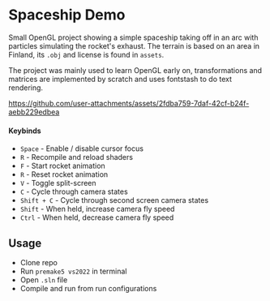 # Spaceship Demo

Small OpenGL project showing a simple spaceship taking off in an arc with particles simulating the rocket's exhaust. The terrain is based on an area in Finland, its `.obj` and license is found in `assets`.

The project was mainly used to learn OpenGL early on, transformations and matrices are implemented by scratch and uses fontstash to do text rendering.

https://github.com/user-attachments/assets/2fdba759-7daf-42cf-b24f-aebb229edbea

#### Keybinds

- `Space` - Enable / disable cursor focus
- `R` - Recompile and reload shaders
- `F` - Start rocket animation
- `R` - Reset rocket animation
- `V` - Toggle split-screen
- `C` - Cycle through camera states
- `Shift + C` - Cycle through second screen camera states
- `Shift` - When held, increase camera fly speed
- `Ctrl` - When held, decrease camera fly speed

## Usage

- Clone repo
- Run `premake5 vs2022` in terminal
- Open `.sln` file
- Compile and run from run configurations
